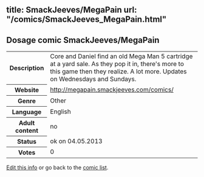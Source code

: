 title: SmackJeeves/MegaPain
url: "/comics/SmackJeeves_MegaPain.html"
---
Dosage comic SmackJeeves/MegaPain
-----------------------------------------

<p id="msg"></p>
<script type="text/javascript">
if (window.location.search === '?edit_info_mail=sent_ok') {
  var elem = document.getElementById("msg");
  elem.innerHTML = 'Edited information sucessfully sent for review, which is usually done daily. Thanks!';
  elem.className = 'ok';
}
</script>
<table class="comicinfo">
<tr>
<th>Description</th><td>Core and Daniel find an old Mega Man 5 cartridge at a yard sale. As they pop it in, there's more to this game then they realize. A lot more. Updates on Wednesdays and Sundays.</td>
</tr>
<tr>
<th>Website</th><td><a href="http://megapain.smackjeeves.com/comics/">http://megapain.smackjeeves.com/comics/</a></td>
</tr>
<tr>
<th>Genre</th><td>Other</td>
</tr>
<tr>
<th>Language</th><td>English</td>
</tr>
<tr>
<th>Adult content</th><td>no</td>
</tr>
<tr>
<th>Status</th><td>ok on 04.05.2013</td>
</tr>
<tr>
<th>Votes</th><td>0</td>
</tr>
</table>

[Edit this info](SmackJeeves_MegaPain_edit.html) or go back to the [comic list](../comic-index.html).
